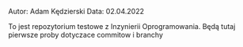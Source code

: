Autor: Adam Kędzierski
Data: 02.04.2022

To jest repozytorium testowe z Inzynierii Oprogramowania.
Będą tutaj pierwsze proby dotyczace commitow i branchy 
